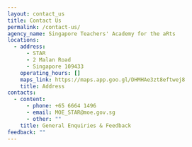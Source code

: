 ```yaml
---
layout: contact_us
title: Contact Us
permalink: /contact-us/
agency_name: Singapore Teachers' Academy for the aRts
locations:
  - address:
      - STAR
      - 2 Malan Road
      - Singapore 109433
    operating_hours: []
    maps_link: https://maps.app.goo.gl/DHMHAe3zt8eftwej8
    title: Address
contacts:
  - content:
      - phone: +65 6664 1496
      - email: MOE_STAR@moe.gov.sg
      - other: ""
    title: General Enquiries & Feedback
feedback: ""
---
```

